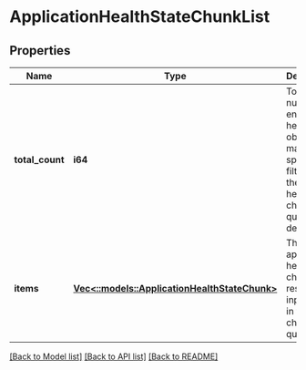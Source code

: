 # ApplicationHealthStateChunkList

## Properties
Name | Type | Description | Notes
------------ | ------------- | ------------- | -------------
**total_count** | **i64** | Total number of entity health state objects that match the specified filters from the cluster health chunk query description. | [optional] [default to null]
**items** | [**Vec<::models::ApplicationHealthStateChunk>**](ApplicationHealthStateChunk.md) | The list of application health state chunks that respect the input filters in the chunk query. | [optional] [default to null]

[[Back to Model list]](../README.md#documentation-for-models) [[Back to API list]](../README.md#documentation-for-api-endpoints) [[Back to README]](../README.md)


